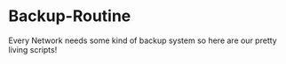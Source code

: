 # Backup-Routine
Every Network needs some kind of backup system so here are our pretty living scripts!
